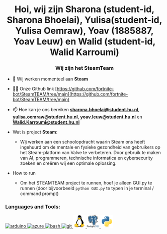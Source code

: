 <h1 align="center">Hoi, wij zijn Sharona (student-id, Sharona Bhoelai), Yulisa(student-id, Yulisa Oemraw), Yoav (1885887, Yoav Leuw) en Walid (student-id, Walid Karroumi)</h1>
<h3 align="center">Wij zijn het SteamTeam </h3>

- 🔭 Wij werken momenteel aan **Steam**

- 👨‍💻 Onze Github link [https://github.com/fortnite-bot/SteamTEAM/tree/main](https://github.com/fortnite-bot/SteamTEAM/tree/main)

- 📫 Hoe kan je ons bereiken **sharona.bhoelai@student.hu.nl**, **yulisa.oemraw@student.hu.nl**, **yoav.leuw@student.hu.nl** en **Walid.Karroumi@student.hu.nl**
- Wat is project **Steam**:
    - Wij werken aan een schoolopdracht waarin Steam ons heeft ingehuurd om de mentale en fysieke gezondheid van gebruikers op het Steam-platform van Valve te verbeteren. Door gebruik te maken van AI, programmeren, technische informatica en cybersecurity zoeken en creëren wij een optimale oplossing.
- How to run
    - Om het STEAMTEAM project te runnen, hoef je alleen GUI.py te runnen (door bijvoorbeeld `python GUI.py` te typen in je terminal / command prompt)
  
<h3 align="left">Languages and Tools:</h3>
<p align="left"> <a href="https://www.arduino.cc/" target="_blank" rel="noreferrer"> <img src="https://cdn.worldvectorlogo.com/logos/arduino-1.svg" alt="arduino" width="40" height="40"/> </a> <a href="https://azure.microsoft.com/en-in/" target="_blank" rel="noreferrer"> <img src="https://www.vectorlogo.zone/logos/microsoft_azure/microsoft_azure-icon.svg" alt="azure" width="40" height="40"/> </a> <a href="https://www.gnu.org/software/bash/" target="_blank" rel="noreferrer"> <img src="https://www.vectorlogo.zone/logos/gnu_bash/gnu_bash-icon.svg" alt="bash" width="40" height="40"/> </a> <a href="https://git-scm.com/" target="_blank" rel="noreferrer"> <img src="https://www.vectorlogo.zone/logos/git-scm/git-scm-icon.svg" alt="git" width="40" height="40"/> </a> <a href="https://www.linux.org/" target="_blank" rel="noreferrer"> <img src="https://raw.githubusercontent.com/devicons/devicon/master/icons/linux/linux-original.svg" alt="linux" width="40" height="40"/> </a> <a href="https://www.postgresql.org" target="_blank" rel="noreferrer"> <img src="https://raw.githubusercontent.com/devicons/devicon/master/icons/postgresql/postgresql-original-wordmark.svg" alt="postgresql" width="40" height="40"/> </a> <a href="https://www.python.org" target="_blank" rel="noreferrer"> <img src="https://raw.githubusercontent.com/devicons/devicon/master/icons/python/python-original.svg" alt="python" width="40" height="40"/> </a> </p>
